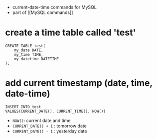 - current-date-time commands for MySQL
- part of [[MySQL commands]]

# create a time table called 'test' 
```mysql
CREATE TABLE test(
	my_date DATE,
	my_time TIME,
	my_datetime DATETIME
);
```

# add current timestamp (date, time, date-time)
```mysql
INSERT INTO test
VALUES(CURRENT_DATE(), CURRENT_TIME(), NOW())
```
- `NOW()`: current date and time
- `CURRENT_DATE() + 1` : tomorrow date
- `CURRENT_DATE() - 1` : yesterday date